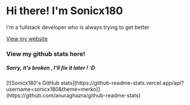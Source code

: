 <h1> Hi there! I'm Sonicx180</h1>

<p> I'm a fullstack developer who is always trying to get better</p>
<a href = "https://sonicx180.is-a.dev">View my website</a>
<br/>
<h3>View my github stats here!</h3>
<h5> Sorry, it's broken , I'll fix it later ! :D </h5>
[![Sonicx180's GitHub stats](https://github-readme-stats.vercel.app/api?username=sonicx180&theme=merko)](https://github.com/anuraghazra/github-readme-stats)

